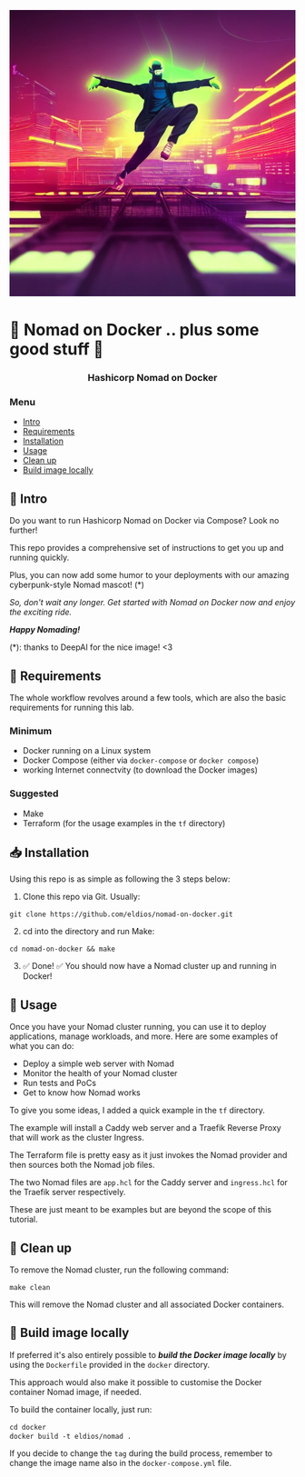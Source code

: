 <p align="center">
  <img src="https://github.com/eldios/nomad-on-docker/blob/main/assets/logo.jpg?raw=true" alt="Nomad on Docker logo"/>
</p>

# 🤖 Nomad on Docker .. plus some good stuff 🤖

<h3 align="center">Hashicorp Nomad on Docker</h3>

### Menu

- [Intro](#-intro)
- [Requirements](#-requirements)
- [Installation](#-installation)
- [Usage](#-usage)
- [Clean up](#-clean-up)
- [Build image locally](#-build-image-locally)

## 🧾 Intro

Do you want to run Hashicorp Nomad on Docker via Compose? Look no further! 

This repo provides a comprehensive set of instructions to get you up and running quickly.

Plus, you can now add some humor to your deployments with our amazing cyberpunk-style Nomad mascot! (*)

*So, don't wait any longer. Get started with Nomad on Docker now and enjoy the exciting ride.*

***Happy Nomading!***

(*): thanks to DeepAI for the nice image! <3

## 🔌 Requirements

The whole workflow revolves around a few tools, which are also the basic
requirements for running this lab.

### Minimum
* Docker running on a Linux system
* Docker Compose (either via `docker-compose` or `docker compose`)
* working Internet connectvity (to download the Docker images)

### Suggested
* Make
* Terraform (for the usage examples in the `tf` directory)

## 📥 Installation
Using this repo is as simple as following the 3 steps below:

1. Clone this repo via Git. Usually:
```
git clone https://github.com/eldios/nomad-on-docker.git
```
2. cd into the directory and run Make:
```
cd nomad-on-docker && make
```
3. ✅ Done! ✅ You should now have a Nomad cluster up and running in Docker!

## 🤠 Usage

Once you have your Nomad cluster running, you can use it to deploy applications, manage workloads, and more. Here are some examples of what you can do:

- Deploy a simple web server with Nomad
- Monitor the health of your Nomad cluster
- Run tests and PoCs
- Get to know how Nomad works

To give you some ideas, I added a quick example in the `tf` directory.

The example will install a Caddy web server and a Traefik Reverse Proxy that
will work as the cluster Ingress.

The Terraform file is pretty easy as it just invokes the Nomad provider and then
sources both the Nomad job files.

The two Nomad files are `app.hcl` for the Caddy server and `ingress.hcl` for the
Traefik server respectively.

These are just meant to be examples but are beyond the scope of this tutorial.

## 🧹 Clean up
To remove the Nomad cluster, run the following command:

```
make clean
```

This will remove the Nomad cluster and all associated Docker containers.

## 🔨 Build image locally
If preferred it's also entirely possible to ***build the Docker image locally*** by using the `Dockerfile` provided in the `docker` directory.

This approach would also make it possible to customise the Docker container Nomad image, if needed.

To build the container locally, just run:
```
cd docker
docker build -t eldios/nomad .
```

If you decide to change the `tag` during the build process, remember to change the image name also in the `docker-compose.yml` file.
